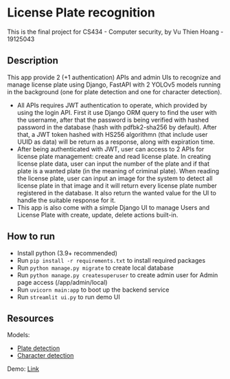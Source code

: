 # License Plate recognition

This is the final project for CS434 - Computer security, by Vu Thien Hoang - 19125043

## Description
This app provide 2 (+1 authentication) APIs and admin UIs to recognize and manage license plate using Django, FastAPI with 2 YOLOv5 models running in the background (one for plate detection and one for character detection).
- All APIs requires JWT authentication to operate, which provided by using the login API. First it use Django ORM query to find the user with the username, after that the password is being verified with hashed password in the database (hash with pdfbk2-sha256 by default). After that, a JWT token hashed with HS256 algorithmn (that include user UUID as data) will be return as a response, along with expiration time.
- After being authenticated with JWT, user can access to 2 APIs for license plate management: create and read license plate. In creating license plate data, user can input the number of the plate and if that plate is a wanted plate (in the meaning of criminal plate). When reading the license plate, user can input an image for the system to detect all license plate in that image and it will return every license plate number registered in the database. It also return the wanted value for the UI to handle the suitable response for it.
- This app is also come with a simple Django UI to manage Users and License Plate with create, update, delete actions built-in.

## How to run
- Install python (3.9+ recommended)
- Run `pip install -r requirements.txt` to install required packages
- Run `python manage.py migrate` to create local database
- Run `python manage.py createsuperuser` to create admin user for Admin page access (/app/admin/local)
- Run `uvicorn main:app` to boot up the backend service
- Run `streamlit ui.py` to run demo UI
  
## Resources
Models: 
- [Plate detection](https://drive.google.com/file/d/1wnbyyVZzZJoMwhBYFdYQ578648mKMJFX/view?usp=sharing)
- [Character detection](https://drive.google.com/file/d/1WeOq1l41-3cV7tgDNVPxl03k_52atGPb/view?usp=sharing)

Demo: [Link](https://youtu.be/0H4fDBCdg2g)
